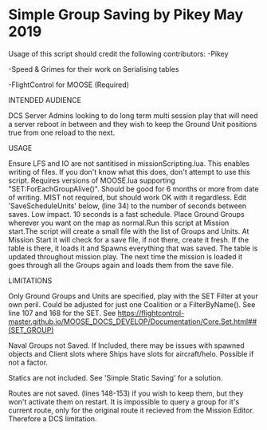 # Simple Group Saving by Pikey May 2019

Usage of this script should credit the following contributors:
-Pikey

-Speed & Grimes for their work on Serialising tables

-FlightControl for MOOSE (Required)
 
INTENDED AUDIENCE

DCS Server Admins looking to do long term multi session play that will need a server reboot in between and they wish to keep the Ground 
Unit positions true from one reload to the next.
 
USAGE

Ensure LFS and IO are not santitised in missionScripting.lua. This enables writing of files. If you don't know what this does, don't attempt to use this script. 
Requires versions of MOOSE.lua supporting "SET:ForEachGroupAlive()". Should be good for 6 months or more from date of writing. MIST not required, but should work OK with it regardless. 
Edit 'SaveScheduleUnits' below, (line 34) to the number of seconds between saves. Low impact. 10 seconds is a fast schedule. 
Place Ground Groups wherever you want on the map as normal.Run this script at Mission start.The script will create a small file with the list of Groups and Units. 
At Mission Start it will check for a save file, if not there, create it fresh. If the table is there, it loads it and Spawns everything that was saved. The table is updated throughout mission play. 
The next time the mission is loaded it goes through all the Groups again and loads them from the save file.
 
LIMITATIONS

Only Ground Groups and Units are specified, play with the SET Filter at your own peril. Could be adjusted for just one Coalition or a FilterByName(). See line 107 and 168 for the SET.
See https://flightcontrol-master.github.io/MOOSE_DOCS_DEVELOP/Documentation/Core.Set.html##(SET_GROUP)

Naval Groups not Saved. If Included, there may be issues with spawned objects and Client slots where Ships have slots for aircraft/helo. Possible if not a factor.

Statics are not included. See 'Simple Static Saving' for a solution.

Routes are not saved. (lines 148-153) if you wish to keep them, but they won't activate them on restart. It is impossible to query a group for it's current route, only for the original route it recieved from the Mission Editor. Therefore a DCS limitation.
